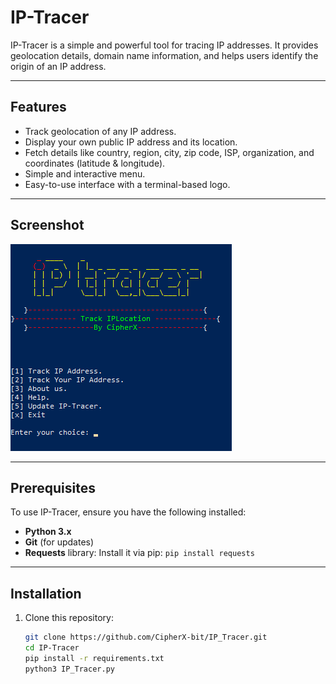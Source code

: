 # IP-Tracer

IP-Tracer is a simple and powerful tool for tracing IP addresses. It provides geolocation details, domain name information, and helps users identify the origin of an IP address.

---

## Features
- Track geolocation of any IP address.
- Display your own public IP address and its location.
- Fetch details like country, region, city, zip code, ISP, organization, and coordinates (latitude & longitude).
- Simple and interactive menu.
- Easy-to-use interface with a terminal-based logo.

---

## Screenshot

![Features Screenshot](Screenshot.png)

---

## Prerequisites
To use IP-Tracer, ensure you have the following installed:
- **Python 3.x**
- **Git** (for updates)
- **Requests** library: Install it via pip: `pip install requests`

---

## Installation
1. Clone this repository:
   ```bash
   git clone https://github.com/CipherX-bit/IP_Tracer.git
   cd IP-Tracer
   pip install -r requirements.txt
   python3 IP_Tracer.py

